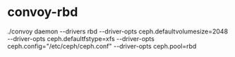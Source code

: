 # convoy-rbd

./convoy daemon --drivers rbd --driver-opts ceph.defaultvolumesize=2048 --driver-opts ceph.defaultfstype=xfs  --driver-opts ceph.config="/etc/ceph/ceph.conf" --driver-opts ceph.pool=rbd
